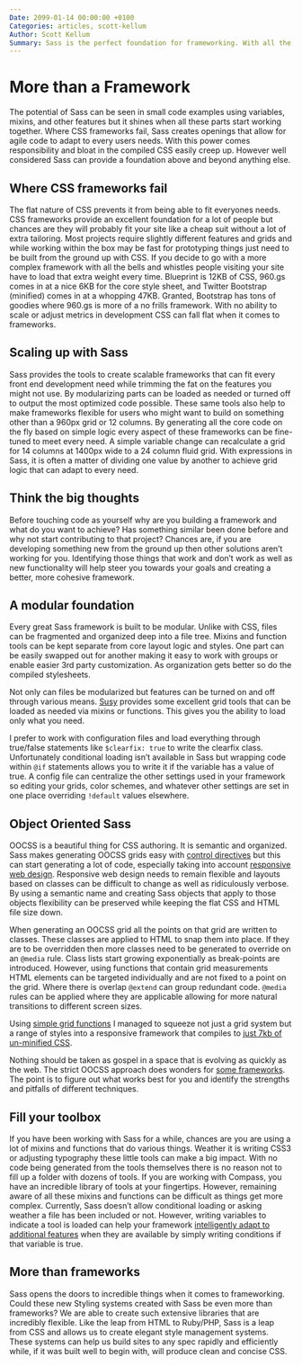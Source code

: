 ```yaml
---
Date: 2099-01-14 00:00:00 +0100
Categories: articles, scott-kellum
Author: Scott Kellum
Summary: Sass is the perfect foundation for frameworking. With all the power in Sass it is important to know how to apply it to create something truly amazing, maybe even ask yourself if Sass can create something that is more than a framework.
---
```


# More than a Framework

The potential of Sass can be seen in small code examples using variables, mixins, and other features but it shines when all these parts start working together. Where CSS frameworks fail, Sass creates openings that allow for agile code to adapt to every users needs. With this power comes responsibility and bloat in the compiled CSS easily creep up. However well considered Sass can provide a foundation above and beyond anything else.

## Where CSS frameworks fail

The flat nature of CSS prevents it from being able to fit everyones needs. CSS frameworks provide an excellent foundation for a lot of people but chances are they will probably fit your site like a cheap suit without a lot of extra tailoring. Most projects require slightly different features and grids and while working within the box may be fast for prototyping things just need to be built from the ground up with CSS. If you decide to go with a more complex framework with all the bells and whistles people visiting your site have to load that extra weight every time. Blueprint is 12KB of CSS, 960.gs comes in at a nice 6KB for the core style sheet, and Twitter Bootstrap (minified) comes in at a whopping 47KB. Granted, Bootstrap has tons of goodies where 960.gs is more of a no frills framework. With no ability to scale or adjust metrics in development CSS can fall flat when it comes to frameworks.

## Scaling up with Sass

Sass provides the tools to create scalable frameworks that can fit every front end development need while trimming the fat on the features you might not use. By modularizing parts can be loaded as needed or turned off to output the most optimized code possible. These same tools also help to make frameworks flexible for users who might want to build on something other than a 960px grid or 12 columns. By generating all the core code on the fly based on simple logic every aspect of these frameworks can be fine-tuned to meet every need. A simple variable change can recalculate a grid for 14 columns at 1400px wide to a 24 column fluid grid. With expressions in Sass, it is often a matter of dividing one value by another to achieve grid logic that can adapt to every need.

## Think the big thoughts

Before touching code as yourself why are you building a framework and what do you want to achieve? Has something similar been done before and why not start contributing to that project? Chances are, if you are developing something new from the ground up then other solutions aren’t working for you. Identifying those things that work and don’t work as well as new functionality will help steer you towards your goals and creating a better, more cohesive framework.

## A modular foundation

Every great Sass framework is built to be modular. Unlike with CSS, files can be fragmented and organized deep into a file tree. Mixins and function tools can be kept separate from core layout logic and styles. One part can be easily swapped out for another making it easy to work with groups or enable easier 3rd party customization. As organization gets better so do the compiled stylesheets.

Not only can files be modularized but features can be turned on and off through various means. [Susy](http://susy.oddbird.net/) provides some excellent grid tools that can be loaded as needed via mixins or functions. This gives you the ability to load only what you need.

I prefer to work with configuration files and load everything through true/false statements like `$clearfix: true` to write the clearfix class. Unfortunately conditional loading isn’t available in Sass but wrapping code within `@if` statements allows you to write it if the variable has a value of true. A config file can centralize the other settings used in your framework so editing your grids, color schemes, and whatever other settings are set in one place overriding `!default` values elsewhere.

## Object Oriented Sass

OOCSS is a beautiful thing for CSS authoring. It is semantic and organized. Sass makes generating OOCSS grids easy with [control directives](http://sass-lang.com/docs/yardoc/file.SASS_REFERENCE.html#control_directives) but this can start generating a lot of code, especially taking into account [responsive web design](http://chriseppstein.github.com/blog/2011/08/21/responsive-layouts-with-sass/). Responsive web design needs to remain flexible and layouts based on classes can be difficult to change as well as ridiculously verbose. By using a semantic name and creating Sass objects that apply to those objects flexibility can be preserved while keeping the flat CSS and HTML file size down.

When generating an OOCSS grid all the points on that grid are written to classes. These classes are applied to HTML to snap them into place. If they are to be overridden then more classes need to be generated to override on an `@media` rule. Class lists start growing exponentially as break-points are introduced. However, using functions that contain grid measurements HTML elements can be targeted individually and are not fixed to a point on the grid. Where there is overlap `@extend` can group redundant code. `@media` rules can be applied where they are applicable allowing for more natural transitions to different screen sizes.

Using [simple grid functions](https://github.com/scottkellum/universal-grid/blob/master/sass/lib/_grid.sass) I managed to squeeze not just a grid system but a range of styles into a responsive framework that compiles to [just 7kb of un-minified CSS](https://github.com/scottkellum/universal-grid/blob/master/html/_/css/style.css).

Nothing should be taken as gospel in a space that is evolving as quickly as the web. The strict OOCSS approach does wonders for [some frameworks](https://github.com/scottkellum/Seasons). The point is to figure out what works best for you and identify the strengths and pitfalls of different techniques.

## Fill your toolbox

If you have been working with Sass for a while, chances are you are using a lot of mixins and functions that do various things. Weather it is writing CSS3 or adjusting typography these little tools can make a big impact. With no code being generated from the tools themselves there is no reason not to fill up a folder with dozens of tools. If you are working with Compass, you have an incredible library of tools at your fingertips. However, remaining aware of all these mixins and functions can be difficult as things get more complex. Currently, Sass doesn’t allow conditional loading or asking weather a file has been included or not. However, writing variables to indicate a tool is loaded can help your framework [intelligently adapt to additional features](https://github.com/Snugug/Aura/commit/0f42218295ec5119ce01f4dde4ce320c4064078b) when they are available by simply writing conditions if that variable is true.

## More than frameworks

Sass opens the doors to incredible things when it comes to frameworking. Could these new Styling systems created with Sass be even more than frameworks? We are able to create such extensive libraries that are incredibly flexible. Like the leap from HTML to Ruby/PHP, Sass is a leap from CSS and allows us to create elegant style management systems. These systems can help us build sites to any spec rapidly and efficiently while, if it was built well to begin with, will produce clean and concise CSS.
